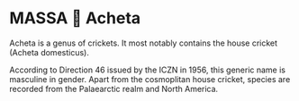 # MASSA 🦗 Acheta


Acheta is a genus of crickets.
It most notably contains the house cricket (Acheta domesticus).

According to Direction 46 issued by the ICZN in 1956, this generic name is masculine in gender.
Apart from the cosmoplitan house cricket, species are recorded from the Palaearctic realm and North America.
